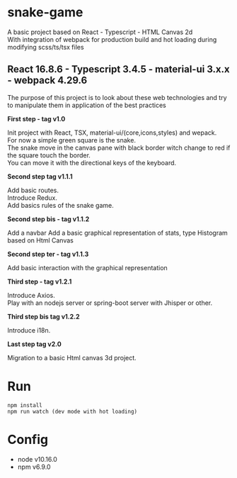 # snake-game
A basic project based on React - Typescript - HTML Canvas 2d <br>
With integration of webpack for production build and hot loading during modifying scss/ts/tsx files

## React 16.8.6 - Typescript 3.4.5 - material-ui 3.x.x - webpack 4.29.6

The purpose of this project is to look about these web technologies and try to manipulate them in application of the best practices

**First step - tag v1.0**

Init project with React, TSX, material-ui/(core,icons,styles) and wepack. <br>
For now a simple green square is the snake.<br>
The snake move in the canvas pane with black border witch change to red if the square touch the border.<br>
You can move it with the directional keys of the keyboard.<br>

**Second step tag v1.1.1**

Add basic routes.<br>
Introduce Redux.<br>
Add basics rules of the snake game.<br>

**Second step bis - tag v1.1.2**

Add a navbar
Add a basic graphical representation of stats, type Histogram based on Html Canvas

**Second step ter - tag v1.1.3**

Add basic interaction with the graphical representation

**Third step - tag v1.2.1**

Introduce Axios.<br>
Play with an nodejs server or spring-boot server with Jhisper or other.<br>

**Third step bis tag v1.2.2**

Introduce i18n.<br>

**Last step tag v2.0**

Migration to a basic Html canvas 3d project.

# Run

```
npm install
npm run watch (dev mode with hot loading)
```

# Config

* node v10.16.0
* npm v6.9.0
